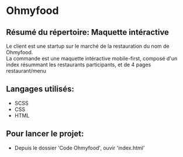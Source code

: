 # Ohmyfood

## Résumé du répertoire: Maquette intéractive
Le client est une startup sur le marché de la restauration du nom de Ohmyfood.  
La commande est une maquette intéractive mobile-first, composé d'un index résummant les restaurants participants, et de 4 pages restaurant/menu
## Langages utilisés:
  * SCSS
  * CSS
  * HTML

## Pour lancer le projet:
  * Depuis le dossier 'Code Ohmyfood', ouvir 'index.html'

